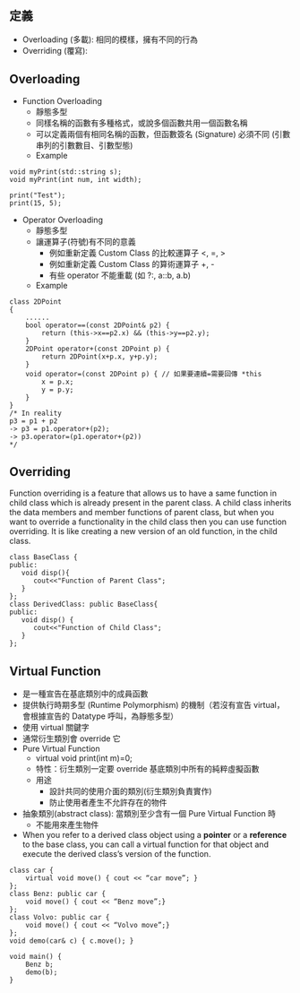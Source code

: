## 定義
- Overloading (多載): 相同的模樣，擁有不同的行為 
- Overriding (覆寫): 

## Overloading
- Function Overloading
    - 靜態多型
    - 同樣名稱的函數有多種格式，或說多個函數共用一個函數名稱
    - 可以定義兩個有相同名稱的函數，但函數簽名 (Signature) 必須不同 (引數串列的引數數目、引數型態)
    - Example
```
void myPrint(std::string s);
void myPrint(int num, int width);

print("Test");
print(15, 5);
```

- Operator Overloading 
    - 靜態多型
    - 讓運算子(符號)有不同的意義
        - 例如重新定義 Custom Class 的比較運算子 <, =, > 
        - 例如重新定義 Custom Class 的算術運算子 +, -
        - 有些 operator 不能重載 (如 ?:, a::b, a.b)
    - Example
```
class 2DPoint
{
    ......
    bool operator==(const 2DPoint& p2) {
        return (this->x==p2.x) && (this->y==p2.y);
    }
    2DPoint operator+(const 2DPoint p) {
        return 2DPoint(x+p.x, y+p.y);
    }
    void operator=(const 2DPoint p) { // 如果要連續=需要回傳 *this
        x = p.x;
        y = p.y;
    }
}
/* In reality 
p3 = p1 + p2 
-> p3 = p1.operator+(p2);
-> p3.operator=(p1.operator+(p2))
*/
```

## Overriding
Function overriding is a feature that allows us to have a same function in child class which is already present in the parent class. A child class inherits the data members and member functions of parent class, but when you want to override a functionality in the child class then you can use function overriding. It is like creating a new version of an old function, in the child class.

```
class BaseClass {
public:
   void disp(){
      cout<<"Function of Parent Class";
   }
};
class DerivedClass: public BaseClass{
public:
   void disp() {
      cout<<"Function of Child Class";
   }
};
```

## Virtual Function
- 是一種宣告在基底類別中的成員函數
- 提供執行時期多型 (Runtime Polymorphism) 的機制（若沒有宣告 virtual，會根據宣告的 Datatype 呼叫，為靜態多型）
- 使用 virtual 關鍵字
- 通常衍生類別會 override 它
- Pure Virtual Function 
    - virtual void print(int m)=0;
    - 特性：衍生類別一定要 override 基底類別中所有的純粹虛擬函數
    - 用途
        - 設計共同的使用介面的類別(衍生類別負責實作)
        - 防止使用者產生不允許存在的物件
- 抽象類別(abstract class): 當類別至少含有一個 Pure Virtual Function 時
    - 不能用來產生物件
- When you refer to a derived class object using a **pointer** or a **reference** to the base class, you can call a virtual function for that object and execute the derived class’s version of the function.

```
class car {
    virtual void move() { cout << “car move”; }
};
class Benz: public car {
    void move() { cout << “Benz move”;}
};
class Volvo: public car {
    void move() { cout << “Volvo move”;}
};
void demo(car& c) { c.move(); }

void main() { 
    Benz b;
    demo(b); 
}
```